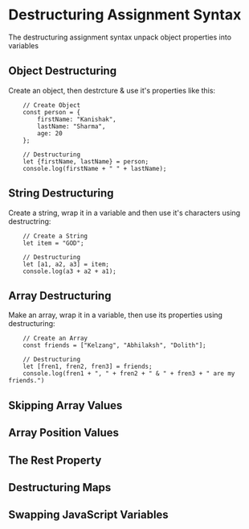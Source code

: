 # Destructuring Assignment Syntax

The destructuring assignment syntax unpack object properties into variables

## Object Destructuring
Create an object, then destrcture & use it's properties like this:
```
    // Create Object
    const person = {
        firstName: "Kanishak",
        lastName: "Sharma",
        age: 20
    };
  
    // Destructuring
    let {firstName, lastName} = person;
    console.log(firstName + " " + lastName);
```


## String Destructuring
Create a string, wrap it in a variable and then use it's characters using destructring:
```
    // Create a String
    let item = "GOD";

    // Destructuring
    let [a1, a2, a3] = item;
    console.log(a3 + a2 + a1);
```


## Array Destructuring
Make an array, wrap it in a variable, then use its properties using destructuring:
```
    // Create an Array
    const friends = ["Kelzang", "Abhilaksh", "Dolith"];

    // Destructuring
    let [fren1, fren2, fren3] = friends;
    console.log(fren1 + ", " + fren2 + " & " + fren3 + " are my friends.")
```


## Skipping Array Values
## Array Position Values
## The Rest Property
## Destructuring Maps
## Swapping JavaScript Variables